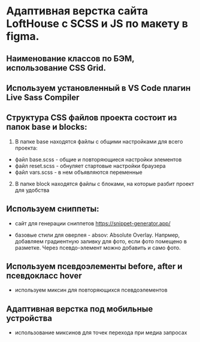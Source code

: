 # Адаптивная верстка сайта LoftHouse с SCSS и JS по макету в figma.

## Наименование классов по БЭМ, использование CSS Grid.

## Используем установленный в VS Code плагин Live Sass Compiler

## Структура CSS файлов проекта состоит из папок base и blocks:

1. В папке base находятся файлы с общими настройками для всего проекта:

- файл base.scss - общие и повторяющиеся настройки элементов
- файл reset.scss - обнуляет стартовые настройки браузера
- файл vars.scss - в нем объявляются переменные

2. В папке block находятся файлы с блоками, на которые разбит проект для удобства

## Используем сниппеты:

- сайт для генерации сниппетов https://snippet-generator.app/

-   базовые стили для оверлея - absov: Absolute Overlay. Напрмер,  добавляем градиентную заливку для фото, если фото помещено в разметке. Через псевдо-элемент можно добавить и само фото.

## Используем псевдоэлементы before, after и псевдокласс hover

- используем миксин для повторяющихся псевдоэлементов

## Адаптивная верстка под мобильные устройства

- использование миксинов для точек перехода при медиа запросах